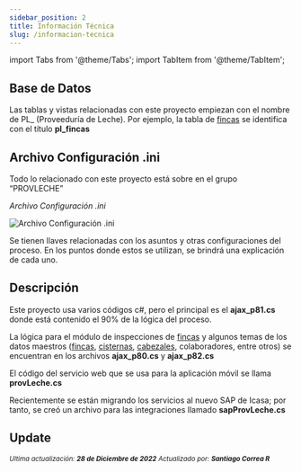 ```yaml
---
sidebar_position: 2
title: Información Técnica
slug: /informacion-tecnica
---
```


import Tabs from '@theme/Tabs';
import TabItem from '@theme/TabItem';

<Tabs>
  <TabItem value="base-datos" label="Base de Datos" default>
    <h2>Base de Datos</h2>
    <p>Las tablas y vistas relacionadas con este proyecto empiezan con el nombre de PL_ (Proveeduría de Leche). Por ejemplo, la tabla de <a href="./informacion-general-proveeduria-de-leche.md">fincas</a> se identifica con el título <strong>pl_fincas</strong></p>
  </TabItem>

  <TabItem value="archivo-config-ini" label="Archivo de Configuración">
    <h2>Archivo Configuración .ini</h2>
    <p>Todo lo relacionado con este proyecto está sobre en el grupo “PROVLECHE”</p>

_Archivo Configuración .ini_

![Archivo Configuración .ini](/assets/proveeduria/archivo_ini.png)

Se tienen llaves relacionadas con los asuntos y otras configuraciones del proceso. En los puntos donde estos se utilizan, se brindrá una explicación de cada uno.
  </TabItem>

  <TabItem value="codigo-back-end" label="Código Back-End">
    <h2>Descripción</h2>

Este proyecto usa varios códigos c#, pero el principal es el **ajax_p81.cs** donde está contenido el 90% de la lógica del proceso. 

La lógica para el módulo de inspecciones de [fincas](./informacion-general-proveeduria-de-leche.md#fincas) y algunos temas de los datos maestros ([fincas](./informacion-general-proveeduria-de-leche.md#fincas), [cisternas](./informacion-general-proveeduria-de-leche.md#cisternas), [cabezales](./informacion-general-proveeduria-de-leche.md#cabezales), colaboradores, entre otros) se encuentran en los archivos **ajax_p80.cs** y **ajax_p82.cs**

El código del servicio web que se usa para la aplicación móvil se llama **provLeche.cs**

Recientemente se están migrando los servicios al nuevo SAP de Icasa; por tanto, se creó un archivo para las integraciones llamado **sapProvLeche.cs**
  </TabItem>
</Tabs>

## Update

<div class="ultima-actualizacion">
  <small>
    <i>
      Ultima actualización:
      <b> 28 de Diciembre de 2022</b>
    </i>
  </small>

  <small>
    <i>
      Actualizado por:
      <b> Santiago Correa R</b>
    </i>
  </small>
</div>